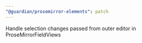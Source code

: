 ```yaml
---
"@guardian/prosemirror-elements": patch
---
```


Handle selection changes passed from outer editor in ProseMirrorFieldViews
